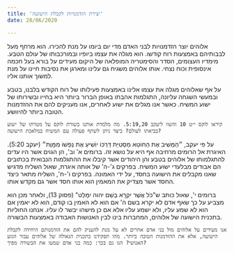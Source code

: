 ```yaml
---
title: 'יצירת הזדמנויות לקבלת הישועה'
date: 28/06/2020

---
```


אלוהים יוצר הזדמנויות לבני האדם מדי יום ביומו על מנת להכירו. הוא מרחף מעל לבבותיהם באמצעות רוח קודשו. הוא מגלה את עצמו ביופיו ובמורכבותו של עולם הטבע. מימדיו העצומים, הסדר והסימטריה המופלאה של היקום מעידים על בורא בעל חכמה אינסופית וכוח נצחי. אותו אלוהים משגיח גם עלינו ומארגן את נסיבות חיינו על מנת למשוך אותנו אליו.

על אף שאלוהים מגלה את עצמו אלינו באמצעות פעילותו של רוח הקודש בלבנו, בטבע ובמעשי השגחה עליונה, התגלמות אהבתו באופן הברור ביותר היא בחייו ובשירותו של ישוע המשיח. כאשר אנו מגלים את ישוע לאחרים, אנו מעניקים להם את ההזדמנות הטובה ביותר להיוושע.

`קיראו לוקס י״ט 10 והשוו ליעקב 5:19,20. מה מלמדת אותנו בשורת לוקס על מטרתו של ישוע בביאתו לעולם? כיצד ניתן לשתף פעולה עם המשיח במלאכת הישועה?`

על פי יעקב, ״הַמֵּשִׁיב אֶת הַחוֹטֵא מִסְּטִיַּת דַּרְכּוֹ יוֹשִׁיעַ אֶת נַפְשׁוֹ מִמָּוֶת״ (יעקב 5:20). האיגרת אל הרומים מרחיבה אף היא על נושא זה. ברומים א' וב', הן הגוים אשר היו עדים להתגלמותו של אלוהים בטבע והן היהודים אשר קיבלו את ההתגלמות הנבואית בכתובים הם אבודים מבלעדי ישוע המשיח. בפרקים ג'-ה' של אותה איגרת, שאול השליח מדגיש שאנו מקבלים את הישועה בחסד, על ידי האמונה. בפרקים ו'-ח', השליח מתאר כיצד החסד אשר מצדיק את המאמין הוא אותו חסד אשר גם מקדש אותו.

ברומים י', שאול כותב ש"כֹּל אֲשֶׁר יִקְרָא בְּשֵׁם יהוה יִמָּלֵט" (פסוק 13), ולאחר מכן הוא מצביע על כך שאף אדם לא יקרא בשם ה' אם הוא לא האמין בו קודם, הוא לא יאמין אם הוא לא שמע עליו, ולא ישמע עליו אלא אם כן מישהו יבשר לו עליו. אנחנו החוליות בתכנית הישועה של אלוהים, המחברות בינו לבין האנושות האבודה באמצעות הבשורה.

`אנו מעידים על אלוהים מול בני אדם אחרים לא על מנת להעניק להם את הזדמנותם היחידה לקבלת הישועה, אלא את ההזדמנות הטובה ביותר. מהו תפקידנו בתכנית הגאולה של אלוהים עבור הגזע האנושי? הגו גם בכך: כמה בני אדם שמעו את הבשורה מפיך?`